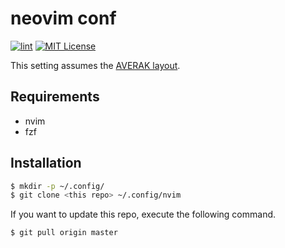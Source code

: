 # neovim conf

[![lint](https://github.com/averak/nvim/workflows/lint/badge.svg)](https://github.com/averak/nvim/actions)
[![MIT License](http://img.shields.io/badge/license-MIT-blue.svg?style=flat)](LICENSE)

This setting assumes the [AVERAK layout](https://raw.githubusercontent.com/averak/averak/master/assets/Averak-keymap.png).

## Requirements

- nvim
- fzf

## Installation

```sh
$ mkdir -p ~/.config/
$ git clone <this repo> ~/.config/nvim
```

If you want to update this repo, execute the following command.

```sh
$ git pull origin master
```
